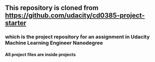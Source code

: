 ## This repository is cloned from https://github.com/udacity/cd0385-project-starter
### which is the project repository for an assignment in Udacity Machine Learning Engineer Nanodegree
#### All project files are inside projects
